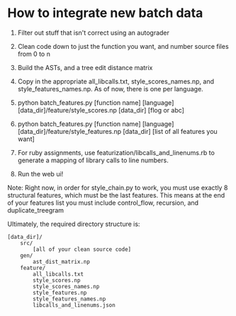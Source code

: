 # How to integrate new batch data

1. Filter out stuff that isn't correct using an autograder

2. Clean code down to just the function you want, and number source files from 0 to n

3. Build the ASTs, and a tree edit distance matrix

4. Copy in the appropriate all_libcalls.txt, style_scores_names.np, and style_features_names.np. As of now, there is one per language.

5. 
    python batch_features.py [function name] [language] [data_dir]/feature/style_scores.np [data_dir] [flog or abc]

6. 
    python batch_features.py [function name] [language] [data_dir]/feature/style_features.np [data_dir] [list of all features you want]

7. For ruby assignments, use featurization/libcalls_and_linenums.rb to generate a mapping of library calls to line numbers. 

7. Run the web ui!

Note: Right now, in order for style_chain.py to work, you must use exactly 8 structural features, which must be the last features. This means at the end of your features list you must include control_flow, recursion, and duplicate_treegram

Ultimately, the required directory structure is:

    [data_dir]/
        src/
            [all of your clean source code]
        gen/
            ast_dist_matrix.np
        feature/
            all_libcalls.txt
            style_scores.np
            style_scores_names.np
            style_features.np
            style_features_names.np
            libcalls_and_linenums.json